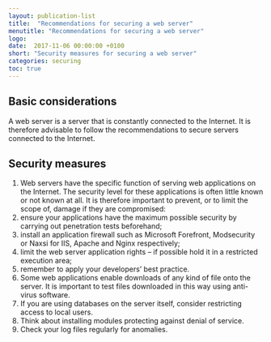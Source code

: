 ```yaml
---
layout: publication-list
title:  "Recommendations for securing a web server"
menutitle: "Recommendations for securing a web server"
logo:
date:  2017-11-06 00:00:00 +0100
short: "Security measures for securing a web server"
categories: securing
toc: true
---
```

## Basic considerations
A web server is a server that is constantly connected to the Internet. It is therefore advisable to follow the recommendations to secure servers connected to the Internet.

## Security measures

1. Web servers have the specific function of serving web applications on the Internet. The security level for these applications is often little known or not known at all. It is therefore important to prevent, or to limit the scope of, damage if they are compromised:
  1. ensure your applications have the maximum possible security by carrying out penetration tests beforehand;
  2. install an application firewall such as Microsoft Forefront, Modsecurity or Naxsi for IIS, Apache and Nginx respectively;
  3. limit the web server application rights – if possible hold it in a restricted execution area;
  4. remember to apply your developers’ best practice.
2. Some web applications enable downloads of any kind of file onto the server. It is important to test files downloaded in this way using anti-virus software.
3. If you are using databases on the server itself, consider restricting access to local users.
4. Think about installing modules protecting against denial of service.
5. Check your log files regularly for anomalies.
